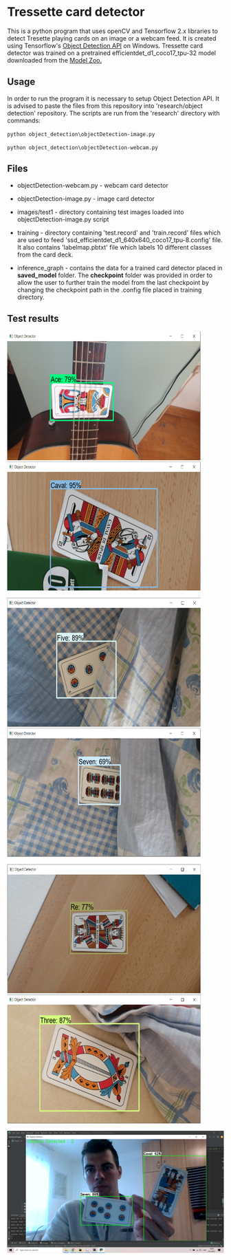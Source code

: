 # Tressette card detector
This is a python program that uses openCV and Tensorflow 2.x libraries to detect Tresette playing cards on an image or a webcam feed. It is created using Tensorflow's
[Object Detection API](https://stackoverflow.com/questions/14494747/how-to-add-images-to-readme-md-on-github.md) on Windows.
Tressette card detector was trained on a pretrained efficientdet_d1_coco17_tpu-32 model downloaded from the [Model Zoo.](https://github.com/tensorflow/models/blob/master/research/object_detection/g3doc/tf2_detection_zoo.md)


## Usage
In order to run the program it is necessary to setup Object Detection API. It is advised to paste the files from this repository into 'research/object detection' repository. The scripts are run from the 'research' directory with commands:

`python object_detection\objectDetection-image.py`

`python object_detection\objectDetection-webcam.py`


## Files
* objectDetection-webcam.py - webcam card detector

* objectDetection-image.py - image card detector

* images/test1 - directory containing test images loaded into objectDetection-image.py script

* training - directory containing 'test.record' and 'train.record' files which are used to feed 'ssd_efficientdet_d1_640x640_coco17_tpu-8.config' file. It also contains 'labelmap.pbtxt' file which labels 10 different classes from the card deck. 

* inference_graph - contains the data for a trained card detector placed in **saved_model** folder. The **checkpoint** folder was provided in order to allow the user to further train the model from the last checkpoint by changing the checkpoint path in the .config file placed in training directory.

## Test results
<img src="https://github.com/MarijanMarkovic/Tressette-card-detector/blob/main/static/Ace.PNG" width="450" height="300"> <img src="https://github.com/MarijanMarkovic/Tressette-card-detector/blob/main/static/Caval.PNG" width="450" height="300">

<img src="https://github.com/MarijanMarkovic/Tressette-card-detector/blob/main/static/Five.PNG" width="450" height="300"> <img src="https://github.com/MarijanMarkovic/Tressette-card-detector/blob/main/static/Seven.PNG" width="450" height="300">

<img src="https://github.com/MarijanMarkovic/Tressette-card-detector/blob/main/static/Re.PNG" width="450" height="300"> <img src="https://github.com/MarijanMarkovic/Tressette-card-detector/blob/main/static/Three.PNG" width="450" height="300">

<img src="https://github.com/MarijanMarkovic/Tressette-card-detector/blob/main/static/video.png">
